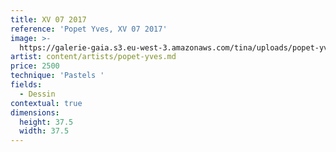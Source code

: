 ```yaml
---
title: XV 07 2017
reference: 'Popet Yves, XV 07 2017'
image: >-
  https://galerie-gaia.s3.eu-west-3.amazonaws.com/tina/uploads/popet-yves/galerie-gaia-popet-yves-15_2017_P37,5.jpeg
artist: content/artists/popet-yves.md
price: 2500
technique: 'Pastels '
fields:
  - Dessin
contextual: true
dimensions:
  height: 37.5
  width: 37.5
---
```


